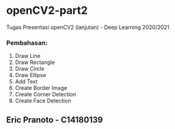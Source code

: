# openCV2-part2
Tugas Presentasi openCV2 (lanjutan) - Deep Learning 2020/2021

### Pembahasan:
1. Draw Line
2. Draw Rectangle
3. Draw Circle
4. Draw Ellipse
5. Add Text
6. Create Border Image
7. Create Corner Detection
8. Create Face Detection

## Eric Pranoto - C14180139
